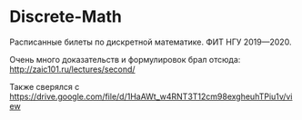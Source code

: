 # Discrete-Math

Расписанные билеты по дискретной математике. ФИТ НГУ 2019—2020.

Очень много доказательств и формулировок брал отсюда: http://zaic101.ru/lectures/second/

Также сверялся с https://drive.google.com/file/d/1HaAWt_w4RNT3T12cm98exgheuhTPiu1v/view

